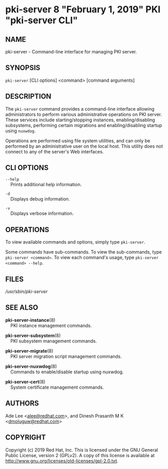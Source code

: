pki-server 8 "February 1, 2019" PKI "pki-server CLI"
====================================================

NAME
----

pki-server - Command-line interface for managing PKI server.

SYNOPSIS
--------

`pki-server` [CLI options] &lt;command&gt; [command arguments]

DESCRIPTION
-----------

The `pki-server` command provides a command-line interface allowing
administrators to perform various administrative operations on PKI server.
These services include starting/stopping instances, enabling/disabling subsystems,
performing certain migrations and enabling/disabling startup using `nuxwdog`.

Operations are performed using file system utilities,
and can only be performed by an administrative user on the local host.
This utility does not connect to any of the server's Web interfaces.

CLI OPTIONS
-----------

`--help`  
&nbsp;&nbsp;&nbsp;&nbsp;Prints additional help information.

`-d`  
&nbsp;&nbsp;&nbsp;&nbsp;Displays debug information.

`-v`  
&nbsp;&nbsp;&nbsp;&nbsp;Displays verbose information.

OPERATIONS
----------

To view available commands and options, simply type `pki-server`.

Some commands have sub-commands. To view the sub-commands, type `pki-server <command>`.
To view each command's usage, type `pki-server <command> --help`.

FILES
-----

*/usr/sbin/pki-server*

SEE ALSO
--------

**pki-server-instance**(8)  
&nbsp;&nbsp;&nbsp;&nbsp;PKI instance management commands.

**pki-server-subsystem**(8)  
&nbsp;&nbsp;&nbsp;&nbsp;PKI subsystem management commands.

**pki-server-migrate**(8)  
&nbsp;&nbsp;&nbsp;&nbsp;PKI server migration script management commands.

**pki-server-nuxwdog**(8)  
&nbsp;&nbsp;&nbsp;&nbsp;Commands to enable/disable startup using nuxwdog.

**pki-server-cert**(8)  
&nbsp;&nbsp;&nbsp;&nbsp;System certificate management commands.

AUTHORS
-------

Ade Lee &lt;alee@redhat.com&gt;, and Dinesh Prasanth M K &lt;dmoluguw@redhat.com&gt;

COPYRIGHT
----------

Copyright (c) 2019 Red Hat, Inc.
This is licensed under the GNU General Public License, version 2 (GPLv2).
A copy of this license is available at http://www.gnu.org/licenses/old-licenses/gpl-2.0.txt.
